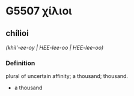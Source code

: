 # G5507 χίλιοι

## chílioi

_(khil'-ee-oy | HEE-lee-oo | HEE-lee-oo)_

### Definition

plural of uncertain affinity; a thousand; thousand.

- a thousand

